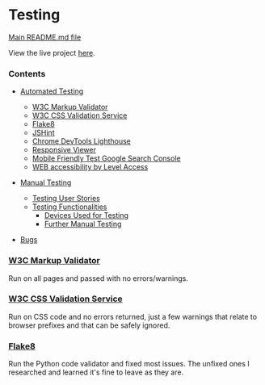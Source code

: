 # Testing #

[Main README.md file](https://github.com/MihaelaVacarus/bojeaux_ms4/blob/main/README.md)

View the live project [here](https://bojeaux-ms4.herokuapp.com/).

### **Contents** ###

- [Automated Testing](#automated-testing)
    - [W3C Markup Validator](#w3c-markup-validator)
    - [W3C CSS Validation Service](#w3c-css-validation-service)
    - [Flake8](#flake8)
    - [JSHint](#jshint)
    - [Chrome DevTools Lighthouse](#chrome-devtools-lighthouse)
    - [Responsive Viewer](#responsive-viewer)
    - [Mobile Friendly Test Google Search Console](#mobile-friendly-test-google-search-console)
    - [WEB accessibility by Level Access](#web-accessibility-by-level-access)

- [Manual Testing](#manual-testing)
    - [Testing User Stories](#testing-user-stories)
    - [Testing Functionalities](#testing-functionalities)
        - [Devices Used for Testing](#devices-used-for-testing)
        - [Further Manual Testing](#further-manual-testing)

- [Bugs](#bugs)

### [W3C Markup Validator](https://validator.w3.org/)
Run on all pages and passed with no errors/warnings.


### [W3C CSS Validation Service](https://jigsaw.w3.org/css-validator/)
Run on CSS code and no errors returned, just a few warnings that relate to browser prefixes and that can be safely ignored.

### [Flake8](https://flake8.pycqa.org/en/latest/index.html)
Run the Python code validator and fixed most issues. The unfixed ones I researched and learned it's fine to leave as they are.